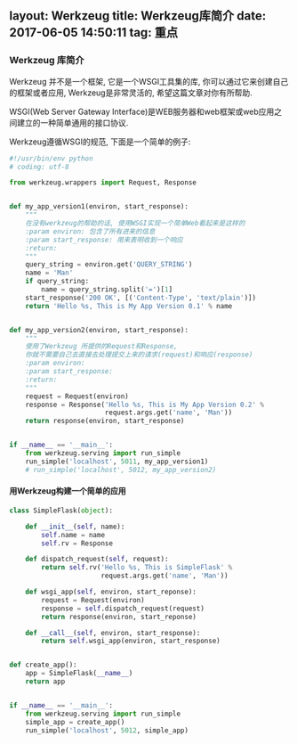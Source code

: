 layout: Werkzeug
title: Werkzeug库简介
date: 2017-06-05 14:50:11
tag: 重点
---

### Werkzeug 库简介

Werkzeug 并不是一个框架, 它是一个WSGI工具集的库, 你可以通过它来创建自己的框架或者应用, Werkzeug是非常灵活的, 希望这篇文章对你有所帮助.

WSGI(Web Server Gateway Interface)是WEB服务器和web框架或web应用之间建立的一种简单通用的接口协议.

Werkzeug遵循WSGI的规范, 下面是一个简单的例子:
```python
#!/usr/bin/env python
# coding: utf-8

from werkzeug.wrappers import Request, Response


def my_app_version1(environ, start_response):
    """
    在没有werkzeug的帮助的话, 使用WSGI实现一个简单Web看起来是这样的
    :param environ: 包含了所有进来的信息
    :param start_response: 用来表明收到一个响应
    :return:
    """
    query_string = environ.get('QUERY_STRING')
    name = 'Man'
    if query_string:
        name = query_string.split('=')[1]
    start_response('200 OK', [('Content-Type', 'text/plain')])
    return 'Hello %s, This is My App Version 0.1' % name


def my_app_version2(environ, start_response):
    """
    使用了Werkzeug 所提供的Request和Response, 
    你就不需要自己去直接去处理提交上来的请求(request)和响应(response)
    :param environ:
    :param start_response:
    :return:
    """
    request = Request(environ)
    response = Response('Hello %s, This is My App Version 0.2' %
                        request.args.get('name', 'Man'))
    return response(environ, start_response)


if __name__ == '__main__':
    from werkzeug.serving import run_simple
    run_simple('localhost', 5011, my_app_version1)
    # run_simple('localhost', 5012, my_app_version2)
```

#### 用Werkzeug构建一个简单的应用

```python
class SimpleFlask(object):

    def __init__(self, name):
        self.name = name
        self.rv = Response

    def dispatch_request(self, request):
        return self.rv('Hello %s, This is SimpleFlask' %
                       request.args.get('name', 'Man'))

    def wsgi_app(self, environ, start_reponse):
        request = Request(environ)
        response = self.dispatch_request(request)
        return response(environ, start_reponse)

    def __call__(self, environ, start_response):
        return self.wsgi_app(environ, start_response)


def create_app():
    app = SimpleFlask(__name__)
    return app


if __name__ == '__main__':
    from werkzeug.serving import run_simple
    simple_app = create_app()
    run_simple('localhost', 5012, simple_app)
```
